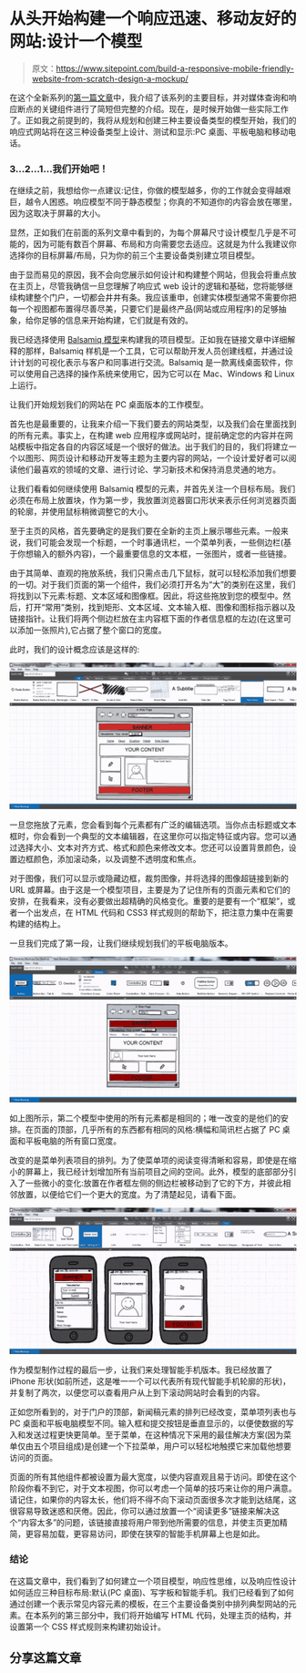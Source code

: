 # 从头开始构建一个响应迅速、移动友好的网站:设计一个模型

> 原文：<https://www.sitepoint.com/build-a-responsive-mobile-friendly-website-from-scratch-design-a-mockup/>

在这个全新系列的[第一篇文章](https://www.sitepoint.com/building-a-responsive-website-introduction/ "Build a Responsive, Mobile-Friendly Website From Scratch: Introduction")中，我介绍了该系列的主要目标，并对媒体查询和响应断点的关键组件进行了简短但完整的介绍。现在，是时候开始做一些实际工作了。正如我之前提到的，我将从规划和创建三种主要设备类型的模型开始，我们的响应式网站将在这三种设备类型上设计、测试和显示:PC 桌面、平板电脑和移动电话。

### 3…2…1…我们开始吧！

在继续之前，我想给你一点建议:记住，你做的模型越多，你的工作就会变得越艰巨，越令人困惑。响应模型不同于静态模型；你真的不知道你的内容会放在哪里，因为这取决于屏幕的大小。

显然，正如我们在前面的系列文章中看到的，为每个屏幕尺寸设计模型几乎是不可能的，因为可能有数百个屏幕、布局和方向需要您去适应。这就是为什么我建议你选择你的目标屏幕/布局，只为你的前三个主要设备类别建立项目模型。

由于显而易见的原因，我不会向您展示如何设计和构建整个网站，但我会将重点放在主页上，尽管我确信一旦您理解了响应式 web 设计的逻辑和基础，您将能够继续构建整个门户，一切都会井井有条。我应该重申，创建实体模型通常不需要你把每一个视图都布置得尽善尽美，只要它们是最终产品(网站或应用程序)的足够抽象，给你足够的信息来开始构建，它们就是有效的。

我已经选择使用 [Balsamiq 模型](https://www.sitepoint.com/build-a-project-mockup-using-balsamiq/ "Build a project mockup using Balsamiq")来构建我的项目模型。正如我在链接文章中详细解释的那样，Balsamiq 样机是一个工具，它可以帮助开发人员创建线框，并通过设计计划的可视化表示与客户和同事进行交流。Balsamiq 是一款离线桌面软件，你可以使用自己选择的操作系统来使用它，因为它可以在 Mac、Windows 和 Linux 上运行。

让我们开始规划我们的网站在 PC 桌面版本的工作模型。

首先也是最重要的，让我来介绍一下我们要去的网站类型，以及我们会在里面找到的所有元素。事实上，在构建 web 应用程序或网站时，提前确定您的内容并在网站模板中指定各自的内容区域是一个很好的做法。出于我们的目的，我们将建立一个以图形、网页设计和移动开发等主题为主要内容的网站，一个设计爱好者可以阅读他们最喜欢的领域的文章、进行讨论、学习新技术和保持消息灵通的地方。

让我们看看如何继续使用 Balsamiq 模型的元素，并首先关注一个目标布局。我们必须在布局上放置块，作为第一步，我放置浏览器窗口形状来表示任何浏览器页面的轮廓，并使用鼠标稍微调整它的大小。

至于主页的风格，首先要确定的是我们要在全新的主页上展示哪些元素。一般来说，我们可能会发现一个标题，一个时事通讯栏，一个菜单列表，一些侧边栏(基于你想输入的额外内容)，一个最重要信息的文本框，一张图片，或者一些链接。

由于其简单、直观的拖放系统，我们只需点击几下鼠标，就可以轻松添加我们想要的一切。对于我们页面的第一个组件，我们必须打开名为“大”的类别在这里，我们将找到以下元素:标题、文本区域和图像框。因此，将这些拖放到您的模型中。然后，打开“常用”类别，找到矩形、文本区域、文本输入框、图像和图标指示器以及链接指针。让我们将两个侧边栏放在主内容框下面的作者信息框的左边(在这里可以添加一张照片),它占据了整个窗口的宽度。

此时，我们的设计概念应该是这样的:

[![pc-desktop-mockup](img/dea54accebbacabaa27b622f2ffc6d8a.png)](https://www.sitepoint.com/wp-content/uploads/2013/04/pc-desktop-mockup1.png)

一旦您拖放了元素，您会看到每个元素都有广泛的编辑选项。当你点击标题或文本框时，你会看到一个典型的文本编辑器，在这里你可以指定特征或内容。您可以通过选择大小、文本对齐方式、格式和颜色来修改文本。您还可以设置背景颜色，设置边框颜色，添加滚动条，以及调整不透明度和焦点。

对于图像，我们可以显示或隐藏边框，裁剪图像，并将选择的图像超链接到新的 URL 或屏幕。由于这是一个模型项目，主要是为了记住所有的页面元素和它们的安排，在我看来，没有必要做出超精确的风格变化。重要的是要有一个“框架”，或者一个出发点，在 HTML 代码和 CSS3 样式规则的帮助下，把注意力集中在需要构建的结构上。

一旦我们完成了第一段，让我们继续规划我们的平板电脑版本。

[![tablet-mockup](img/972d0fd3d7895ce8a5fa9dff8b5fb931.png)](https://www.sitepoint.com/wp-content/uploads/2013/04/tablet-mockup.png)

如上图所示，第二个模型中使用的所有元素都是相同的；唯一改变的是他们的安排。在页面的顶部，几乎所有的东西都有相同的风格:横幅和简讯栏占据了 PC 桌面和平板电脑的所有窗口宽度。

改变的是菜单列表项目的排列。为了使菜单项的阅读变得清晰和容易，即使是在缩小的屏幕上，我已经计划增加所有当前项目之间的空间。此外，模型的底部部分引入了一些微小的变化:放置在作者框左侧的侧边栏被移动到了它的下方，并彼此相邻放置，以便给它们一个更大的宽度。为了清楚起见，请看下面。

[![smartphone-mockup](img/4f5160864e5933fa4d2e24b4764027ac.png)](https://www.sitepoint.com/wp-content/uploads/2013/04/smartphone-mockup.png)

作为模型制作过程的最后一步，让我们来处理智能手机版本。我已经放置了 iPhone 形状(如前所述，这是唯一一个可以代表所有现代智能手机轮廓的形状)，并复制了两次，以便您可以查看用户从上到下滚动网站时会看到的内容。

正如您所看到的，对于门户的顶部，新闻稿元素的排列已经改变，菜单项列表也与 PC 桌面和平板电脑模型不同。输入框和提交按钮是垂直显示的，以便使数据的写入和发送过程更快更简单。至于菜单，在这种情况下采用的最佳解决方案(因为菜单仅由五个项目组成)是创建一个下拉菜单，用户可以轻松地触摸它来加载他想要访问的页面。

页面的所有其他组件都被设置为最大宽度，以使内容直观且易于访问。即使在这个阶段你看不到它，对于文本视图，你可以考虑一个简单的技巧来让你的用户满意。请记住，如果你的内容太长，他们将不得不向下滚动页面很多次才能到达结尾，这很容易导致迷惑和厌倦。因此，你可以通过放置一个“阅读更多”链接来解决这个“内容太多”的问题，该链接直接将用户带到他所需要的信息，并使主页更加精简，更容易加载，更容易访问，即使在狭窄的智能手机屏幕上也是如此。

### 结论

在这篇文章中，我们看到了如何建立一个项目模型，响应性思维，以及响应性设计如何适应三种目标布局:默认(PC 桌面)、写字板和智能手机。我们已经看到了如何通过创建一个表示常见内容元素的模板，在三个主要设备类别中排列典型网站的元素。在本系列的第三部分中，我们将开始编写 HTML 代码，处理主页的结构，并设置第一个 CSS 样式规则来构建初始设计。

## 分享这篇文章